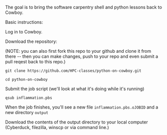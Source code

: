 
The goal is to bring the software carpentry shell and python lessons back to Cowboy.  


Basic instructions:

Log in to Cowboy.

Download the repository:  

(NOTE: you can also first fork this repo to your github and clone it from there -- then you can make changes, push to your repo and even submit a pull reqest back to this repo.)  

  `git clone https://github.com/HPC-classes/python-on-cowboy.git`

  `cd python-on-cowboy`

Submit the job script (we'll look at what it's doing while it's running)

  `qsub inflammation.pbs`

When the job finishes, you'll see a new file `inflammation.pbs.oJOBID` and a new directory `output`

Download the contents of the output directory to your local computer (Cyberduck, filezilla, winscp or via command line.)


